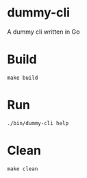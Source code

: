 # dummy-cli
A dummy cli written in Go

# Build

```
make build
```

# Run
```
./bin/dummy-cli help
```

# Clean
```
make clean
```